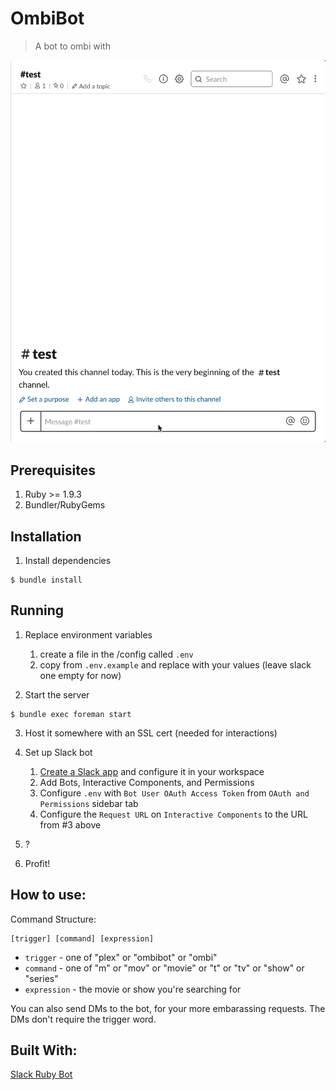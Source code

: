 # OmbiBot

> A bot to ombi with

![](ombibot.gif)

## Prerequisites

1. Ruby >= 1.9.3
2. Bundler/RubyGems

## Installation

1. Install dependencies

```
$ bundle install
```

## Running

1. Replace environment variables

   1. create a file in the /config called `.env`
   1. copy from `.env.example` and replace with your values (leave slack one empty for now)

2. Start the server

```
$ bundle exec foreman start
```

3. Host it somewhere with an SSL cert (needed for interactions)

4. Set up Slack bot

   1. [Create a Slack app](https://api.slack.com/apps) and configure it in your workspace
   2. Add Bots, Interactive Components, and Permissions
   3. Configure `.env` with `Bot User OAuth Access Token` from `OAuth and Permissions` sidebar tab
   4. Configure the `Request URL` on `Interactive Components` to the URL from #3 above

5. ?

6. Profit!

## How to use:

Command Structure:

```
[trigger] [command] [expression]
```

- `trigger` - one of "plex" or "ombibot" or "ombi"
- `command` - one of "m" or "mov" or "movie" or "t" or "tv" or "show" or "series"
- `expression` - the movie or show you're searching for

You can also send DMs to the bot, for your more embarassing requests. The DMs don't require the trigger word.

## Built With:

[Slack Ruby Bot](https://github.com/dblock/slack-ruby-bot)
